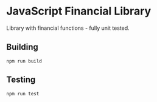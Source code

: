 # JavaScript Financial Library

Library with financial functions - fully unit tested.

## Building

`npm run build`

## Testing

`npm run test`
